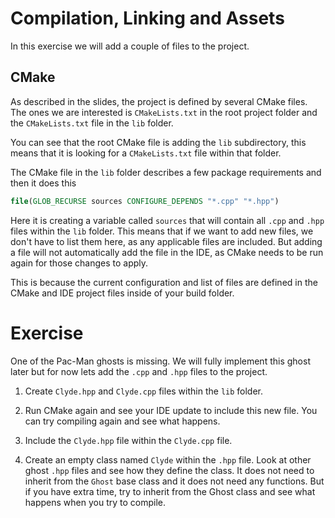 # Compilation, Linking and Assets

In this exercise we will add a couple of files to the project.

## CMake

As described in the slides, the project is defined by several CMake files. The ones we are interested is `CMakeLists.txt` in the root project folder and the `CMakeLists.txt` file in the `lib` folder.

You can see that the root CMake file is adding the `lib` subdirectory, this means that it is looking for a `CMakeLists.txt` file within that folder.

The CMake file in the `lib` folder describes a few package requirements and then it does this 

```cmake
file(GLOB_RECURSE sources CONFIGURE_DEPENDS "*.cpp" "*.hpp")
```

Here it is creating a variable called `sources` that will contain all `.cpp` and `.hpp` files within the `lib` folder. This means that if we want to add new files, we don't have to list them here, as any applicable files are included. But adding a file will not automatically add the file in the IDE, as CMake needs to be run again for those changes to apply.

This is because the current configuration and list of files are defined in the CMake and IDE project files inside of your build folder.

# Exercise

One of the Pac-Man ghosts is missing. We will fully implement this ghost later but for now lets add the `.cpp` and `.hpp` files to the project.

1. Create `Clyde.hpp` and `Clyde.cpp` files within the `lib` folder.

2. Run CMake again and see your IDE update to include this new file. You can try compiling again and see what happens.

3. Include the `Clyde.hpp` file within the `Clyde.cpp` file.

4. Create an empty class named `Clyde` within the `.hpp` file. Look at other ghost `.hpp` files and see how they define the class. It does not need to inherit from the `Ghost` base class and it does not need any functions. But if you have extra time, try to inherit from the Ghost class and see what happens when you try to compile.
